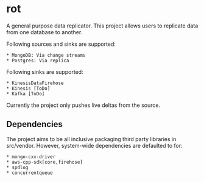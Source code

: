 # rot
A general purpose data replicator. This project allows users to replicate data from one database to another.

Following sources and sinks are supported:

    * MongoDB: Via change streams
    * Postgres: Via replica
Following sinks are supported:

    * KinesisDataFirehose
    * Kinesis [ToDo]
    * Kafka [ToDo]


Currently the project only pushes live deltas from the source.

## Dependencies
The project aims to be all inclusive packaging third party libraries in src/vendor. However, system-wide dependencies are defaulted to for:

    * mongo-cxx-driver
    * aws-cpp-sdk[core,firehose]
    * spdlog
    * concurrentqueue